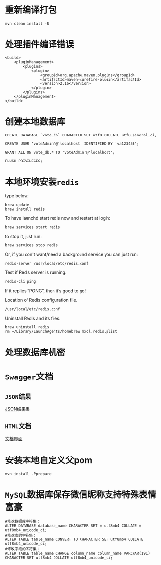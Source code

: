 # 重新编译打包

    mvn clean install -U

# 处理插件编译错误

    <build>
        <pluginManagement>
            <plugins>
                <plugin>
                    <groupId>org.apache.maven.plugins</groupId>
                    <artifactId>maven-surefire-plugin</artifactId>
                    <version>2.16</version>
                </plugin>
            </plugins>
        </pluginManagement>
    </build>

# 创建本地数据库

    CREATE DATABASE `vote_db` CHARACTER SET utf8 COLLATE utf8_general_ci;
    
    CREATE USER 'voteAdmin'@'localhost' IDENTIFIED BY 'va123456';
    
    GRANT ALL ON vote_db.* TO 'voteAdmin'@'localhost';
    
    FLUSH PRIVILEGES;

# 本地环境安装`redis`

type below:

    brew update
    brew install redis

To have launchd start redis now and restart at login:

    brew services start redis

to stop it, just run:

    brew services stop redis

Or, if you don't want/need a background service you can just run:

    redis-server /usr/local/etc/redis.conf

Test if Redis server is running.

    redis-cli ping

If it replies “PONG”, then it’s good to go!

Location of Redis configuration file.

    /usr/local/etc/redis.conf

Uninstall Redis and its files.

    brew uninstall redis
    rm ~/Library/LaunchAgents/homebrew.mxcl.redis.plist

# 处理数据库机密

# `Swagger`文档

## `JSON`结果

[JSON结果集](http://localhost:8000/v2/api-docs)

## `HTML`文档

[文档界面](http://localhost:8000/swagger-ui.html)

# 安装本地自定义父pom

    mvn install -Pprepare

# `MySQL`数据库保存微信昵称支持特殊表情富豪

    #修改数据库字符集：
    ALTER DATABASE database_name CHARACTER SET = utf8mb4 COLLATE = utf8mb4_unicode_ci;
    #修改表的字符集：
    ALTER TABLE table_name CONVERT TO CHARACTER SET utf8mb4 COLLATE utf8mb4_unicode_ci;
    #修改字段的字符集：
    ALTER TABLE table_name CHANGE column_name column_name VARCHAR(191) CHARACTER SET utf8mb4 COLLATE utf8mb4_unicode_ci;



